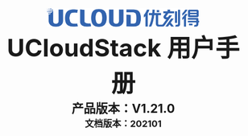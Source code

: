 <center>
<img src="ustacklog.png" width="60%" height="60%" />
</center> 



<center>
<B><font size=7>UCloudStack 用户手册 </font></B>
</center>












<center>
<B><font size=5>产品版本：V1.21.0 </font></B>
</center>



<center>
<B><font size=4>文档版本：202101 </font></B>
</center>






























